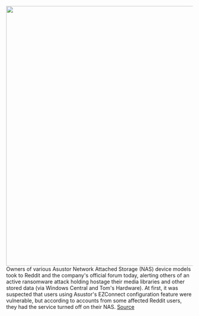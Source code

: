 <img src='https://cdn.vox-cdn.com/thumbor/Oy74EZnd4OzXkEid6EDe_ez4fOw=/0x0:2004x1712/1200x800/filters:focal(862x581:1182x901)/cdn.vox-cdn.com/uploads/chorus_image/image/70538464/dcnfl6v4a7j81.0.png' width='700px' /><br/>
Owners of various Asustor Network Attached Storage (NAS) device models took to Reddit and the company's official forum today, alerting others of an active ransomware attack holding hostage their media libraries and other stored data (via Windows Central and Tom's Hardware). At first, it was suspected that users using Asustor's EZConnect configuration feature were vulnerable, but according to accounts from some affected Reddit users, they had the service turned off on their NAS.
<a href='https://www.theverge.com/2022/2/22/22945962/asustor-nas-deadbolt-ransomware-attack'> Source <a/>
